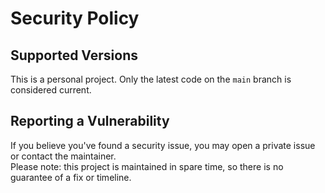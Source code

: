 # Security Policy

## Supported Versions

This is a personal project. Only the latest code on the `main` branch is considered current.  

## Reporting a Vulnerability

If you believe you've found a security issue, you may open a private issue or contact the maintainer.  
Please note: this project is maintained in spare time, so there is no guarantee of a fix or timeline.  
